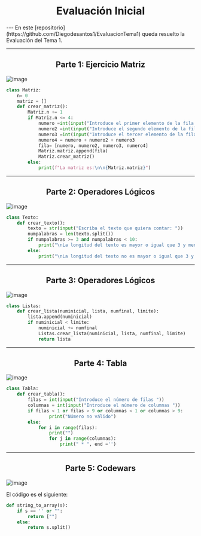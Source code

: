 <h1 align="center">Evaluación Inicial</h1>
---
En este [repositorio](https://github.com/Diegodesantos1/EvaluacionTema1) queda resuelto la Evaluación del Tema 1.

***

<h2 align="center">Parte 1: Ejercicio Matriz</h2>

![image](https://user-images.githubusercontent.com/91721855/191992796-92567c2f-7bae-4828-ac96-0f55bed6078e.png)

```python
class Matriz:
    n= 0
    matriz = []
    def crear_matriz():
        Matriz.n += 1
        if Matriz.n <= 4:
            numero =int(input("Introduce el primer elemento de la fila de la matriz "))
            numero2 =int(input("Introduce el segundo elemento de la fila de la matriz "))
            numero3 =int(input("Introduce el tercer elemento de la fila de la matriz "))
            numero4 = numero + numero2 + numero3
            fila= [numero, numero2, numero3, numero4]
            Matriz.matriz.append(fila)
            Matriz.crear_matriz()
        else:
            print(f"La matriz es:\n\n{Matriz.matriz}")
```

***

<h2 align="center">Parte 2: Operadores Lógicos</h2>

![image](https://user-images.githubusercontent.com/91721855/191992872-24bdd5cc-6ed3-4203-9df4-0b97acea084c.png)

```python
class Texto:
    def crear_texto():
        texto = str(input("Escriba el texto que quiera contar: "))
        numpalabras = len(texto.split())
        if numpalabras >= 3 and numpalabras < 10:
            print("\nLa longitud del texto es mayor o igual que 3 y menor que 10 \nTRUE")
        else:
            print("\nLa longitud del texto no es mayor o igual que 3 y menor que 10\nFALSE")
```

***

<h2 align="center">Parte 3: Operadores Lógicos</h2>

![image](https://user-images.githubusercontent.com/91721855/191992975-e36897d3-832c-494c-bc08-4994f59170ad.png)

```python
class Listas:
    def crear_lista(numinicial, lista, numfinal, limite):
        lista.append(numinicial)
        if numinicial < limite:
            numinicial += numfinal
            Listas.crear_lista(numinicial, lista, numfinal, limite)
            return lista
```

***

<h2 align="center">Parte 4: Tabla</h2>

![image](https://user-images.githubusercontent.com/91721855/191993039-82306d20-a321-4a81-a4e2-6c671c0cab93.png)

```python
class Tabla:
    def crear_tabla():
        filas = int(input("Introduce el número de filas "))
        columnas = int(input("Introduce el número de columnas "))
        if filas < 1 or filas > 9 or columnas < 1 or columnas > 9:
                print("Número no válido")
        else:
            for i in range(filas):
                print("")
                for j in range(columnas):
                    print(" * ", end ='')
```

***

<h2 align="center">Parte 5: Codewars</h2>

![image](https://user-images.githubusercontent.com/91721855/191952640-9c135519-1de9-4974-ab6a-c4cad2295c76.png)

El código es el siguiente:
```python
def string_to_array(s):
    if s == '' or "":
        return [""]
    else:
        return s.split()
```
